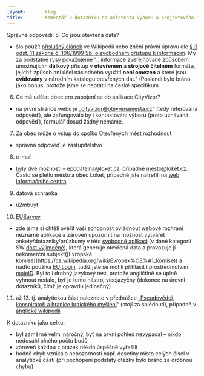 ```yaml
---
layout:       blog
title:        Komentář k dotazníku na asistenta výboru a projektového manažera aplikace CityVizor
---
```


Správné odpovědi:
5. Co jsou otevřená data?
- šlo použít [příslušný článek](https://cs.wikipedia.org/wiki/Otev%C5%99en%C3%A1_data) ve Wikipedii nebo znění právní úpravu dle [§ 3 odst. 11 zákona č. 106/1999 Sb. o svobodném přístupu k informacím](https://www.zakonyprolidi.cz/cs/1999-106#p3-11). My za podstatné rysy považujeme ".. informace zveřejňované způsobem umožňujícím **dálkový** přístup v **otevřeném** a **strojově čitelném** formátu, jejichž způsob ani účel následného využití **není omezen** a které jsou **evidovány** v národním katalogu otevřených dat." (Poslendí bylo bráno jako bonus, protože jsme se neptatli na české specifikum
6. Co má udělat obec pro zapojení se do aplikace CityVizor?
- na první stránce webu je „cityvizor@otevrenamesta.cz“ (tedy referovaná odpověď), ale zafungovalo by i kontaktování výboru (proto uznávaná odpověď), formulář dosud žádný nemáme.
7. Za obec může o vstup do spolku Otevřených měst rozhodnout
- správná odpověď je zastupitelstvo
8. e-mail
- byly dvě možnosti – epodatelna@loket.cz, případně mesto@loket.cz. Často se pletlo město a obec Loket, případně jste natrefili na [web informačního centra](https://www.infocentrumloket.cz/)
9. datová schránka
- u2mbuyt
10. [EUSurvey](https://ec.europa.eu/eusurvey/home/welcome?language=cs)
- zde jsme si chtěli ověřit vaši schopnost ovládnout webové rozhraní neznámé aplikace a zároveň upozornit na možnost vytvářet ankety/dotazníky/průzkumy v této [svobodné aplikaci](https://cs.wikipedia.org/wiki/Svobodn%C3%BD_software) (v dané kategorii SW [dost výjimečné](https://en.wikipedia.org/wiki/Comparison_of_survey_software)), která generuje otevřená data a provozuje ji nekomerční subjekt([Evropská komise[(https://cs.wikipedia.org/wiki/Evropsk%C3%A1_komise)) a nadto používá [EU Login](https://ecas.ec.europa.eu/cas/help.html), tudíž jste se mohli přihlásit i prostřednictvím [mojeID](https://cs.wikipedia.org/wiki/MojeID). Byl to i drobný jazykový test, protože angličtině se úplně vyhnout nedalo, byť je tento nástroj vícejazyčný (dokonce na úrovni dotazníků, čímž je opravdu jedinečný)
11. až 13. tj. analytickou část naleznete v přednášce „[Pseudovědci, konspirátoři a hranice kritického myšlení](https://youtu.be/U4mYncH0378?t=2755)“ (stojí za shlédnutí), případně v [anglické wikipedii](https://en.wikipedia.org/wiki/Cognitive_reflection_test)

K dotazníku jako celku:
- byl záměrně velmi náročný, byť na první pohled nevypadal – nikdo nedosáhl plného počtu bodů
- zároveň každou z otázek někdo úspěšně vyřešili
- hodně chyb vznikalo nepozorností např. desetiny místo celých čísel v analytické části (při pochopení podstaty otázky bylo bráno za drobnou chybu)